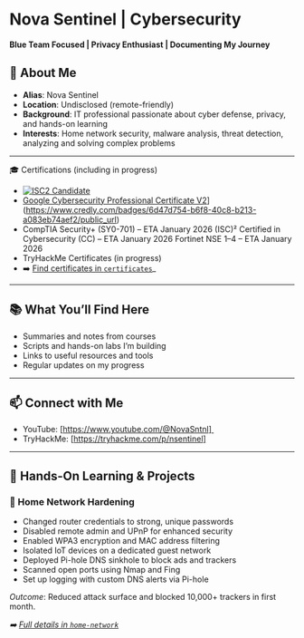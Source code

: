 # Nova Sentinel | Cybersecurity 

**Blue Team Focused | Privacy Enthusiast | Documenting My Journey**

## 📜 About Me
- **Alias**: Nova Sentinel
- **Location**: Undisclosed (remote-friendly)
- **Background**: IT professional passionate about cyber defense, privacy, and hands-on learning
- **Interests**: Home network security, malware analysis, threat detection, analyzing and solving complex problems

---

🎓 Certifications (including in progress)
- [![ISC2 Candidate](https://images.credly.com/size/110x110/images/9180921d-4a13-429e-9357-6f9706a554f0/image.png)](https://www.credly.com/badges/3eaede4e-8241-48ea-ad62-400dacd77e2a/public_url)
- [Google Cybersecurity Professional Certificate V2](https://images.credly.com/size/110x110/images/0bf0f2da-a699-4c82-82e2-56dcf1f2e1c7/image.png)](https://www.credly.com/badges/6d47d754-b6f8-40c8-b213-a083eb74aef2/public_url)
- CompTIA Security+ (SY0-701) – ETA January 2026
(ISC)² Certified in Cybersecurity (CC) – ETA January 2026
Fortinet NSE 1–4 – ETA January 2026
- TryHackMe Certificates (in progress)
- ➡️ [Find certificates in `certificates`](certificates)_

---


## 📚 What You’ll Find Here  

- Summaries and notes from courses  
- Scripts and hands-on labs I’m building  
- Links to useful resources and tools  
- Regular updates on my progress

---

## 📫 Connect with Me  

- YouTube: [https://www.youtube.com/@NovaSntnl] 
- TryHackMe: [https://tryhackme.com/p/nsentinel]

---

## 🧪 Hands-On Learning & Projects

### 🔐 Home Network Hardening
- Changed router credentials to strong, unique passwords
- Disabled remote admin and UPnP for enhanced security
- Enabled WPA3 encryption and MAC address filtering
- Isolated IoT devices on a dedicated guest network
- Deployed Pi-hole DNS sinkhole to block ads and trackers
- Scanned open ports using Nmap and Fing
- Set up logging with custom DNS alerts via Pi-hole

*Outcome*: Reduced attack surface and blocked 10,000+ trackers in first month.

_➡️ [Full details in `home-network`](home-network)_


